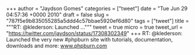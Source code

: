 
+++
author = "Jaydson Gomes"
categories = ["tweet"]
date = "Tue Jun 29 04:57:36 +0000 2010"
draft = false
slug = "787f5e9b835055285a5ddd4c57bbae5920ef6d80"
tags = ["tweet"]
title = """RT: @klederson: Launched ..."""
tweet = true
micro = true
tweet_url = "https://twitter.com/jaydson/status/17308302349"
+++
RT: @klederson: Launched the very new #phpburn site with tutorials, documentation, downloads and more: www.phpburn.com
